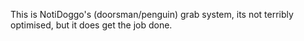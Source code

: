This is NotiDoggo's (doorsman/penguin) grab system,
its not terribly optimised, but it does get the job done.
